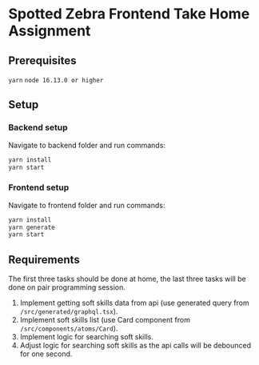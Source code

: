 # Spotted Zebra Frontend Take Home Assignment

## Prerequisites

`yarn`
`node 16.13.0 or higher`

## Setup

### Backend setup

Navigate to backend folder and run commands:

```bash
yarn install
yarn start
```

### Frontend setup

Navigate to frontend folder and run commands:

```bash
yarn install
yarn generate
yarn start
```

## Requirements

The first three tasks should be done at home, the last three tasks will be done on pair programming session.

1. Implement getting soft skills data from api (use generated query from `/src/generated/graphql.tsx`).
2. Implement soft skills list (use Card component from `/src/components/atoms/Card`).
3. Implement logic for searching soft skills.
4. Adjust logic for searching soft skills as the api calls will be debounced for one second.
